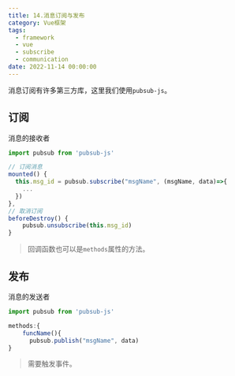 ```yaml
---
title: 14.消息订阅与发布
category: Vue框架
tags:
  - framework
  - vue
  - subscribe
  - communication
date: 2022-11-14 00:00:00
---
```




消息订阅有许多第三方库，这里我们使用`pubsub-js`。



## 订阅

消息的接收者

```js component1.vue
import pubsub from 'pubsub-js'

// 订阅消息
mounted() {
  this.msg_id = pubsub.subscribe("msgName", (msgName, data)=>{
    ...
  })
},
// 取消订阅
beforeDestroy() {
    pubsub.unsubscribe(this.msg_id)
}
```

> 回调函数也可以是`methods`属性的方法。



## 发布

消息的发送者

```js component2.vue
import pubsub from 'pubsub-js'

methods:{
    funcName(){
      pubsub.publish("msgName", data)
}
```

> 需要触发事件。

